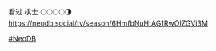 看过 棋士 🌕🌕🌕🌕🌗   
<https://neodb.social/tv/season/6HmfbNuHtAG1RwOIZGVi3M>

[#NeoDB](https://e5n.cc/tags/NeoDB)

